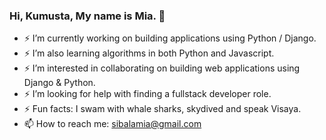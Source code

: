 ### Hi, Kumusta, My name is Mia. 👋

<!-- **msibala/msibala** is a ✨ _special_ ✨ repository because its `README.md` (this file) appears on your GitHub profile.

Here are some ideas to get you started: -->

- ⚡ I’m currently working on building applications using Python / Django.
- ⚡ I’m also learning algorithms in both Python and Javascript.
- ⚡ I’m interested in collaborating on building web applications using Django & Python.
- ⚡ I’m looking for help with finding a fullstack developer role.
- ⚡ Fun facts: I swam with whale sharks, skydived and speak Visaya.
- 📫 How to reach me: sibalamia@gmail.com


